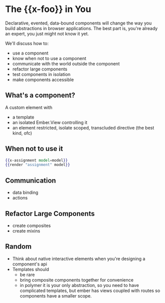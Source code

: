 The {{x-foo}} in You
====================

Declarative, evented, data-bound components will change the way you
build abstractions in browser applications. The best part is, you're
already an expert, you just might not know it yet.

We'll discuss how to:

- use a component
- know when not to use a component
- communicate with the world outside the component
- refactor large components
- test components in isolation
- make components accessible

## What's a component?

A custom element with

- a template
- an isolated Ember.View controlling it
- an element restricted, isolate scoped, transcluded directive
  (the best kind, ofc)

## When not to use it

```handlebars
{{x-assignment model=model}}
{{render "assignment" model}}
```

## Communication

- data binding
- actions

## Refactor Large Components

- create composites
- create mixins

## Random

- Think about native interactive elements when you're
  designing a component's api
- Templates should
  - be rare
  - bring composite components together for convenience
  - in polymer it is your only abstraction, so you need
    to have complicated templates, but ember has views
    coupled with routes so components have a smaller
    scope.


